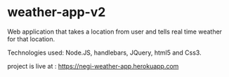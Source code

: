 # weather-app-v2
Web application that takes a location from user and tells real time weather for that location.

Technologies used: Node.JS, handlebars, JQuery, html5 and Css3.

project is live at : https://negi-weather-app.herokuapp.com
